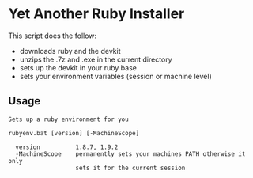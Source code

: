 Yet Another Ruby Installer
==========================

This script does the follow:

* downloads ruby and the devkit
* unzips the .7z and .exe in the current directory
* sets up the devkit in your ruby base
* sets your environment variables (session or machine level)

Usage
-----

    Sets up a ruby environment for you
    
    rubyenv.bat [version] [-MachineScope]
    
      version          1.8.7, 1.9.2
      -MachineScope    permanently sets your machines PATH otherwise it only
                       sets it for the current session

